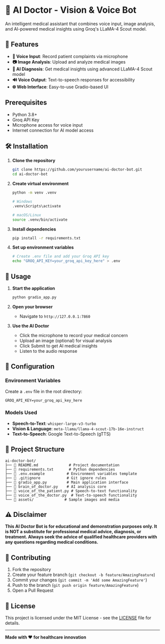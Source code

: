# 🏥 AI Doctor - Vision & Voice Bot

An intelligent medical assistant that combines voice input, image analysis, and AI-powered medical insights using Groq's LLaMA-4 Scout model.

## 🌟 Features

- **🎤 Voice Input**: Record patient complaints via microphone
- **📷 Image Analysis**: Upload and analyze medical images
- **🧠 AI Diagnosis**: Get medical insights using advanced LLaMA-4 Scout model
- **🔊 Voice Output**: Text-to-speech responses for accessibility
- **🌐 Web Interface**: Easy-to-use Gradio-based UI

##  Prerequisites

- Python 3.8+
- Groq API Key
- Microphone access for voice input
- Internet connection for AI model access

## 🛠️ Installation

1. **Clone the repository**
   ```bash
   git clone https://github.com/yourusername/ai-doctor-bot.git
   cd ai-doctor-bot
   ```

2. **Create virtual environment**
   ```bash
   python -m venv .venv
   
   # Windows
   .venv\Scripts\activate
   
   # macOS/Linux
   source .venv/bin/activate
   ```

3. **Install dependencies**
   ```bash
   pip install -r requirements.txt
   ```

4. **Set up environment variables**
   ```bash
   # Create .env file and add your Groq API key
   echo "GROQ_API_KEY=your_groq_api_key_here" > .env
   ```

## 🎯 Usage

1. **Start the application**
   ```bash
   python gradio_app.py
   ```

2. **Open your browser**
   - Navigate to `http://127.0.0.1:7860`

3. **Use the AI Doctor**
   - Click the microphone to record your medical concern
   - Upload an image (optional) for visual analysis
   - Click Submit to get AI medical insights
   - Listen to the audio response

## 🔧 Configuration

### Environment Variables

Create a `.env` file in the root directory:

```env
GROQ_API_KEY=your_groq_api_key_here
```

### Models Used

- **Speech-to-Text**: `whisper-large-v3-turbo`
- **Vision & Language**: `meta-llama/llama-4-scout-17b-16e-instruct`
- **Text-to-Speech**: Google Text-to-Speech (gTTS)

## 📁 Project Structure

```
ai-doctor-bot/
├── 📄 README.md              # Project documentation
├── 📄 requirements.txt       # Python dependencies
├── 📄 .env.example          # Environment variables template
├── 📄 .gitignore            # Git ignore rules
├── 📄 gradio_app.py         # Main application interface
├── 📄 brain_of_doctor.py    # AI analysis core
├── 📄 voice_of_the_patient.py # Speech-to-text functionality
├── 📄 voice_of_the_doctor.py  # Text-to-speech functionality
└── 📁 assets/              # Sample images and media
```

## ⚠️ Disclaimer

**This AI Doctor Bot is for educational and demonstration purposes only. It is NOT a substitute for professional medical advice, diagnosis, or treatment. Always seek the advice of qualified healthcare providers with any questions regarding medical conditions.**

## 🤝 Contributing

1. Fork the repository
2. Create your feature branch (`git checkout -b feature/AmazingFeature`)
3. Commit your changes (`git commit -m 'Add some AmazingFeature'`)
4. Push to the branch (`git push origin feature/AmazingFeature`)
5. Open a Pull Request

## 📝 License

This project is licensed under the MIT License - see the [LICENSE](LICENSE) file for details.

---

**Made with ❤️ for healthcare innovation**
